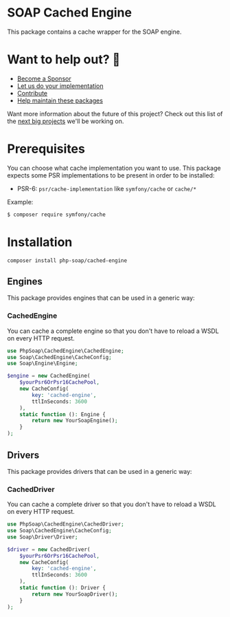 # SOAP Cached Engine

This package contains a cache wrapper for the SOAP engine.

# Want to help out? 💚

- [Become a Sponsor](https://github.com/php-soap/.github/blob/main/HELPING_OUT.md#sponsor)
- [Let us do your implementation](https://github.com/php-soap/.github/blob/main/HELPING_OUT.md#let-us-do-your-implementation)
- [Contribute](https://github.com/php-soap/.github/blob/main/HELPING_OUT.md#contribute)
- [Help maintain these packages](https://github.com/php-soap/.github/blob/main/HELPING_OUT.md#maintain)

Want more information about the future of this project? Check out this list of the [next big projects](https://github.com/php-soap/.github/blob/main/PROJECTS.md) we'll be working on.

# Prerequisites

You can choose what cache implementation you want to use.
This package expects some PSR implementations to be present in order to be installed:

* PSR-6: `psr/cache-implementation` like `symfony/cache` or `cache/*`

Example:

```sh
$ composer require symfony/cache
```

# Installation

```shell
composer install php-soap/cached-engine
```

## Engines

This package provides engines that can be used in a generic way:

### CachedEngine

You can cache a complete engine so that you don't have to reload a WSDL on every HTTP request.

```php
use PhpSoap\CachedEngine\CachedEngine;
use Soap\CachedEngine\CacheConfig;
use Soap\Engine\Engine;

$engine = new CachedEngine(
    $yourPsr6OrPsr16CachePool,
    new CacheConfig(
        key: 'cached-engine',
        ttlInSeconds: 3600 
    ),
    static function (): Engine {
        return new YourSoapEngine();
    }
);
```

## Drivers

This package provides drivers that can be used in a generic way:

### CachedDriver

You can cache a complete driver so that you don't have to reload a WSDL on every HTTP request.

```php
use PhpSoap\CachedEngine\CachedDriver;
use Soap\CachedEngine\CacheConfig;
use Soap\Driver\Driver;

$driver = new CachedDriver(
    $yourPsr6OrPsr16CachePool,
    new CacheConfig(
        key: 'cached-engine',
        ttlInSeconds: 3600 
    ),
    static function (): Driver {
        return new YourSoapDriver();
    }
);
```
